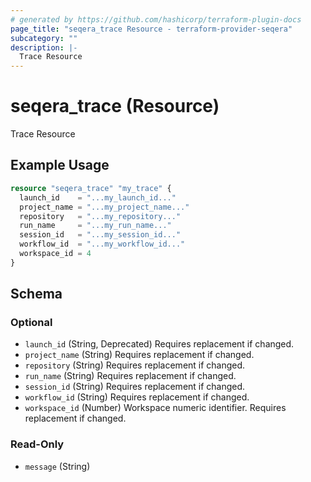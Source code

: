 ```yaml
---
# generated by https://github.com/hashicorp/terraform-plugin-docs
page_title: "seqera_trace Resource - terraform-provider-seqera"
subcategory: ""
description: |-
  Trace Resource
---
```


# seqera_trace (Resource)

Trace Resource

## Example Usage

```terraform
resource "seqera_trace" "my_trace" {
  launch_id    = "...my_launch_id..."
  project_name = "...my_project_name..."
  repository   = "...my_repository..."
  run_name     = "...my_run_name..."
  session_id   = "...my_session_id..."
  workflow_id  = "...my_workflow_id..."
  workspace_id = 4
}
```

<!-- schema generated by tfplugindocs -->
## Schema

### Optional

- `launch_id` (String, Deprecated) Requires replacement if changed.
- `project_name` (String) Requires replacement if changed.
- `repository` (String) Requires replacement if changed.
- `run_name` (String) Requires replacement if changed.
- `session_id` (String) Requires replacement if changed.
- `workflow_id` (String) Requires replacement if changed.
- `workspace_id` (Number) Workspace numeric identifier. Requires replacement if changed.

### Read-Only

- `message` (String)
